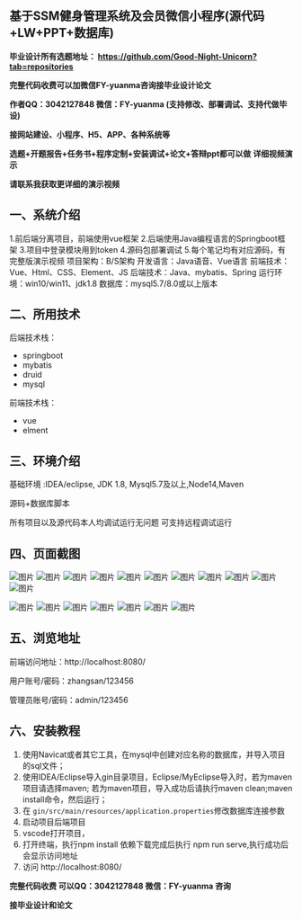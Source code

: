 ## 基于SSM健身管理系统及会员微信小程序(源代码+LW+PPT+数据库)
**毕业设计所有选题地址： https://github.com/Good-Night-Unicorn?tab=repositories**

**完整代码收费可以加微信FY-yuanma咨询接毕业设计论文**

**作者QQ：3042127848 微信：FY-yuanma (支持修改、部署调试、支持代做毕设)**

**接网站建设、小程序、H5、APP、各种系统等**

**选题+开题报告+任务书+程序定制+安装调试+论文+答辩ppt都可以做**
**详细视频演示**

**请联系我获取更详细的演示视频**

## 一、系统介绍

1.前后端分离项目，前端使用vue框架
2.后端使用Java编程语言的Springboot框架
3.项目中登录模块用到token
4.源码包部署调试
5.每个笔记均有对应源码，有完整版演示视频
项目架构：B/S架构
开发语言：Java语音、Vue语言
前端技术：Vue、Html、CSS、Element、JS
后端技术：Java、mybatis、Spring
运行环境：win10/win11、jdk1.8
数据库：mysql5.7/8.0或以上版本

## 二、所用技术

后端技术栈：

- springboot
- mybatis
- druid
- mysql

前端技术栈：

- vue
- elment



## 三、环境介绍

基础环境 :IDEA/eclipse, JDK 1.8, Mysql5.7及以上,Node14,Maven

源码+数据库脚本

所有项目以及源代码本人均调试运行无问题 可支持远程调试运行

## 四、页面截图
![图片](https://github.com/user-attachments/assets/aa348506-9460-45aa-beab-6669fac13850)
![图片](https://github.com/user-attachments/assets/5952fa56-3416-4045-be13-df4981ade7c7)
![图片](https://github.com/user-attachments/assets/85637ddb-8dce-47e8-a403-6f451c1dc499)
![图片](https://github.com/user-attachments/assets/2965e1e6-8fd7-4e7d-9151-26f912769268)
![图片](https://github.com/user-attachments/assets/3144d519-70e3-4cfb-9269-7d628aec6fe1)
![图片](https://github.com/user-attachments/assets/fbff8b02-a337-4e34-92fe-32bb68a79cf3)
![图片](https://github.com/user-attachments/assets/e08dfe71-6f82-4da2-8a20-50f369455693)
![图片](https://github.com/user-attachments/assets/94708994-ce27-4d05-a227-d6df7138c4f7)
![图片](https://github.com/user-attachments/assets/a15582ce-7851-413b-adb7-b9107a24a042)
![图片](https://github.com/user-attachments/assets/754eb460-ef4b-4c18-bb49-9c6bdbb17c0d)
![图片](https://github.com/user-attachments/assets/d26685cb-8d24-44f2-8299-ee18bcdae122)

![图片](https://github.com/user-attachments/assets/a027d7ee-f5d7-4567-83a8-29a5b06bcc65)
![图片](https://github.com/user-attachments/assets/e65f2ab1-9ffa-4282-ba06-4993194db76b)
![图片](https://github.com/user-attachments/assets/7563eccc-b3ec-460a-acf0-6a54d415fad0)
![图片](https://github.com/user-attachments/assets/51dea688-327d-4034-ab2f-4fb52d969cc6)
![图片](https://github.com/user-attachments/assets/5c0547f6-dea7-4c23-9f62-699dd1eb6694)
![图片](https://github.com/user-attachments/assets/e8543bd5-cda6-44ca-9f12-7174949fe2d1)
![图片](https://github.com/user-attachments/assets/46f350e7-b9d8-410e-8075-75728830032a)


## 五、浏览地址

前端访问地址：http://localhost:8080/

用户账号/密码：zhangsan/123456

管理员账号/密码：admin/123456  

## 六、安装教程

1. 使用Navicat或者其它工具，在mysql中创建对应名称的数据库，并导入项目的sql文件；
2. 使用IDEA/Eclipse导入gin目录项目，Eclipse/MyEclipse导入时，若为maven项目请选择maven;
   若为maven项目，导入成功后请执行maven clean;maven install命令，然后运行；
3. 在 `gin/src/main/resources/application.properties`修改数据库连接参数
4. 启动项目后端项目 
5. vscode打开项目，
6. 打开终端，执行npm install 依赖下载完成后执行 npm run serve,执行成功后会显示访问地址
7. 访问  http://localhost:8080/

**完整代码收费  可以QQ：3042127848 微信：FY-yuanma 咨询**

**接毕业设计和论文**
